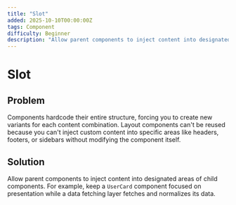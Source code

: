 ```yaml
---
title: "Slot"
added: 2025-10-10T00:00:00Z
tags: Component
difficulty: Beginner
description: "Allow parent components to inject content into designated areas of child components."
---
```

# Slot

## Problem

Components hardcode their entire structure, forcing you to create new variants for each content combination. Layout components can't be reused because you can't inject custom content into specific areas like headers, footers, or sidebars without modifying the component itself.

## Solution

Allow parent components to inject content into designated areas of child components. For example, keep a `UserCard` component focused on presentation while a data fetching layer fetches and normalizes its data.
